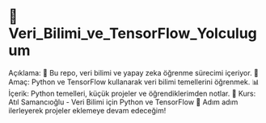 # 🚀 Veri_Bilimi_ve_TensorFlow_Yolculugum
 Açıklama: 📌 Bu repo, veri bilimi ve yapay zeka öğrenme sürecimi içeriyor. 🎯 Amaç: Python ve TensorFlow kullanarak veri bilimi temellerini öğrenmek. 📊 İçerik: Python temelleri, küçük projeler ve öğrendiklerimden notlar. 🔗 Kurs: Atıl Samancıoğlu - Veri Bilimi için Python ve TensorFlow  🚀 Adım adım ilerleyerek projeler eklemeye devam edeceğim!
